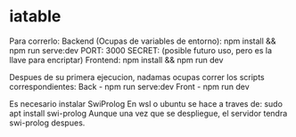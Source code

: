 # iatable
Para correrlo:
Backend (Ocupas de variables de entorno): npm install && npm run serve:dev
	PORT: 3000
	SECRET: (posible futuro uso, pero es la llave para encriptar)
Frontend: npm install && npm run dev

Despues de su primera ejecucion, nadamas ocupas correr los scripts correspondientes:
Back - npm run serve:dev
Front - npm run dev

Es necesario instalar SwiProlog
En wsl o ubuntu se hace a traves de:
	sudo apt install swi-prolog
Aunque una vez que se despliegue, el servidor tendra swi-prolog despues.


